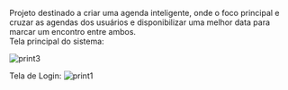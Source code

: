 Projeto destinado a criar uma agenda inteligente, onde o foco principal e cruzar as agendas dos usuários e disponibilizar uma melhor data para marcar um encontro entre ambos.<br>
Tela principal do sistema:

![print3](https://user-images.githubusercontent.com/29154390/41882111-71805b24-78bd-11e8-93bd-4635b7e4d846.png)
<br>

Tela  de Login:
![print1](https://user-images.githubusercontent.com/29154390/41882253-539a3e58-78be-11e8-8bd9-cf47613c8834.png)



